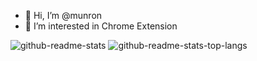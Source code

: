 - 👋 Hi, I’m @munron
- 👀 I’m interested in Chrome Extension 

![github-readme-stats](https://github-readme-stats.vercel.app/api?username=munron&show_icons=true&count_private=true&theme=radical)
![github-readme-stats-top-langs](https://github-readme-stats.vercel.app/api/top-langs/?username=munron&layout=compact&theme=radical)

<!---
munron/munron is a ✨ special ✨ repository because its `README.md` (this file) appears on your GitHub profile.
You can click the Preview link to take a look at your changes.
--->
